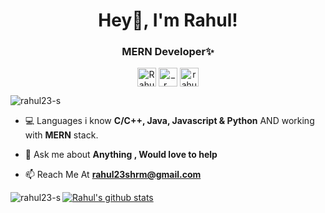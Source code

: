 <h1 align="center">Hey🤘, I'm Rahul! </h1>
<h3 align="center">MERN Developer✨</h3>

<p align="center">
<a href="https://www.linkedin.com/in/rahul-sharma-3bb4451b0" target="blank"><img align="center" src="https://cdn.jsdelivr.net/npm/simple-icons@3.0.1/icons/linkedin.svg" alt="Rahul Sharma" height="30" width="30" /></a>
<a href="https://instagram.com/r___sharma" target="blank"><img align="center" src="https://cdn.jsdelivr.net/npm/simple-icons@3.0.1/icons/instagram.svg" alt="_.r___sharma" height="30" width="30" /></a>
<a href="https://www.hackerearth.com/@rahul23shrm" target="blank"><img align="center" src="https://cdn.jsdelivr.net/npm/simple-icons@3.0.1/icons/hackerearth.svg" alt="rahul23shrm" height="30" width="30" /></a>
</p>

<p align="left"> <img src="https://komarev.com/ghpvc/?username=rahul23-s" alt="rahul23-s" /> </p>


- 💻 Languages i know **C/C++, Java, Javascript & Python** AND working with **MERN** stack.

- 💬 Ask me about **Anything , Would love to help**

- 📫 Reach Me At **rahul23shrm@gmail.com**

<!--<p align="left"><img src="https://www.vectorlogo.zone/logos/gnu_bash/gnu_bash-icon.svg" alt="bash" width="40" height="40"/> <img src="https://devicons.github.io/devicon/devicon.git/icons/bootstrap/bootstrap-plain.svg" alt="bootstrap" width="40" height="40"/> <img src="https://devicons.github.io/devicon/devicon.git/icons/c/c-original.svg" alt="c" width="40" height="40"/> <img src="https://devicons.github.io/devicon/devicon.git/icons/cplusplus/cplusplus-original.svg" alt="cplusplus" width="40" height="40"/> <img src="https://devicons.github.io/devicon/devicon.git/icons/css3/css3-original-wordmark.svg" alt="css3" width="40" height="40"/> <img src="https://www.vectorlogo.zone/logos/git-scm/git-scm-icon.svg" alt="git" width="40" height="40"/> <img src="https://devicons.github.io/devicon/devicon.git/icons/html5/html5-original-wordmark.svg" alt="html5" width="40" height="40"/> <img src="https://www.vectorlogo.zone/logos/adobe_illustrator/adobe_illustrator-icon.svg" alt="illustrator" width="40" height="40"/> <img src="https://devicons.github.io/devicon/devicon.git/icons/javascript/javascript-original.svg" alt="javascript" width="40" height="40"/> <img src="https://devicons.github.io/devicon/devicon.git/icons/linux/linux-original.svg" alt="linux" width="40" height="40"/> <img src="https://devicons.github.io/devicon/devicon.git/icons/postgresql/postgresql-original-wordmark.svg" alt="postgresql" width="40" height="40"/> <img src="https://devicons.github.io/devicon/devicon.git/icons/python/python-original.svg" alt="python" width="40" height="40"/></p>-->

<p><img align="left" src="https://github-readme-stats.vercel.app/api/top-langs/?username=rahul23-s&layout=compact" alt="rahul23-s" /></p>


[![Rahul's github stats](https://github-readme-stats.vercel.app/api?username=rahul23-s&count_private=true&include_all_commits=true&theme=radical)](https://google.com)
